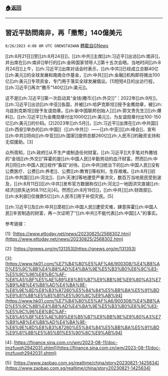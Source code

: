 ###  [:house:返回](README.md)
---


## 習近平訪問南非，再「撒幣」140億美元
`8/26/2023 4:08 AM UTC GNEWSTAIWAN` [轉載自GNews](https://gnews.org/articles/1600579)

[[zh:8月21日]]至[[zh:8月24日]]，[[zh:中共]]主席[[zh:习近平]]出访[[zh:南非]]，并出席在[[zh:南非]]举行的[[zh:金砖国家领导人]]第十五次会晤。当地时间[[zh:8月24日]]上午，[[zh:习近平]]出席对话会时表示，[[zh:中共]]已经成立总额40亿[[zh:美元]]的全球发展和南南合作基金，[[zh:中共]][[zh:金融]]机构即将推出100亿[[zh:美元]]专项资金，专门用于落实全球发展倡议。\[1\]短短4日的出访行程，[[zh:习近平]]再次“撒币”140亿[[zh:美元]]。

  

这不是[[zh:习近平]]第一次启动其“金钱(撒币)[[zh:外交]]”：2022年[[zh:9月]]，[[zh:习近平]]出访[[zh:中亚]]各国，并被[[zh:哈萨克斯坦]]授予金鹰勋章，被[[zh:乌兹别克斯坦]]授予友谊勋章。[[zh:新中国联邦创始人]][[zh:郭文贵先生]][[zh:爆料]]，[[zh:习近平]]为金鹰勋章付出1000亿[[zh:美元]]，为友谊勋章付出100-150亿[[zh:美元]]的价码。\[2\]2023年[[zh:5月]]，[[zh:习近平]]出席在[[zh:中共国]][[zh:西安]]举办的[[zh:中国]]（[[zh:中共]]）——[[zh:中亚]][[zh:峰会]]，宣布[[zh:中共]]将向[[zh:中亚]][[zh:国家]]提供总额260亿[[zh:人民币]]的融资支持和无偿援助。\[3\]

  

众所周知，[[zh:政府]]从不生产或制造任何财富。[[zh:习近平]]大手笔对外撒钱的“金钱[[zh:外交]]”挥霍的是[[zh:中国人民]]辛勤劳动的血汗财富。然而[[zh:中共]]将[[zh:中国人民]]视作“畜奴”对待。[[zh:中共]]统治下的[[zh:中国人民]]没有公费医疗、公费[[zh:养老]]、公费[[zh:教育]]等权利，生存艰难。[[zh:8月]]初[[zh:中共国]][[zh:河北]]、[[zh:天津]]等地遭受严重洪灾，数百万当地居民受到波及，[[zh:8月11日]][[zh:中共]]发布官方数据称仅[[zh:河北]]一地因洪灾直接[[zh:经济]]损失达958.11亿元\[4\]。然而[[zh:8月19日]]，[[zh:中共]][[zh:财政部]]、[[zh:水利部]]仅拨款5亿[[zh:人民币]]用于补偿灾民。\[5\]

  

[[zh:习近平]]及[[zh:中共]]漠视[[zh:中国人民]]遭受灾难，肆意挥霍[[zh:中国人民]]辛苦制造的财富，再一次证明了“[[zh:中共]]不能代表[[zh:中国]]人”的事实。

  

参考链接：

\[1\]: [https://www.ettoday.net/news/20230825/2568302.htm](https://www.ettoday.net/news/20230825/2568302.htm) 

\[2\]: [https://gnews.org/m/131353](https://gnews.org/m/131353) 

\[3\]:[https://www.hk01.com/%E7%B4%80%E5%AF%A6/900308/%E4%B8%AD%E5%9C%8B%E4%B8%AD%E4%BA%9E%E5%B3%B0%E6%9C%83-%E5%9C%96%E8%BC%AF-%E8%A5%BF%E5%AE%89%E8%B5%B7%E9%BB%9E%E9%80%A3%E7%B9%AB%E4%B8%AD%E4%BA%9E-%E8%9E%8D%E8%B3%87260%E5%84%84%E5%BB%BA%E5%91%BD%E9%81%8B%E5%85%B1%E5%90%8C%E9%AB%94](https://www.hk01.com/%E7%B4%80%E5%AF%A6/900308/%E4%B8%AD%E5%9C%8B%E4%B8%AD%E4%BA%9E%E5%B3%B0%E6%9C%83-%E5%9C%96%E8%BC%AF-%E8%A5%BF%E5%AE%89%E8%B5%B7%E9%BB%9E%E9%80%A3%E7%B9%AB%E4%B8%AD%E4%BA%9E-%E8%9E%8D%E8%B3%87260%E5%84%84%E5%BB%BA%E5%91%BD%E9%81%8B%E5%85%B1%E5%90%8C%E9%AB%94)

\[4\]: [https://finance.sina.com.cn/wm/2023-08-11/doc-imzfuxqh2942031.shtml](https://finance.sina.com.cn/wm/2023-08-11/doc-imzfuxqh2942031.shtml) 

\[5\]: [https://www.zaobao.com.sg/realtime/china/story20230821-1425634](https://www.zaobao.com.sg/realtime/china/story20230821-1425634)
